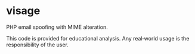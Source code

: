 # visage
PHP email spoofing with MIME alteration.

This code is provided for educational analysis. Any real‐world usage is the responsibility of the user.
